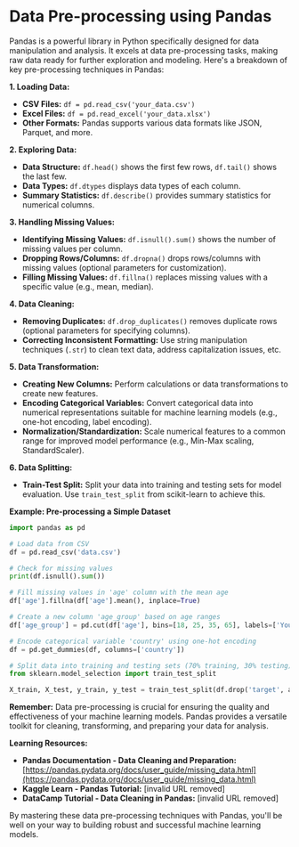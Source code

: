 # Data Pre-processing using Pandas

Pandas is a powerful library in Python specifically designed for data manipulation and analysis. It excels at data pre-processing tasks, making raw data ready for further exploration and modeling. Here's a breakdown of key pre-processing techniques in Pandas:

**1. Loading Data:**

* **CSV Files:** `df = pd.read_csv('your_data.csv')`
* **Excel Files:** `df = pd.read_excel('your_data.xlsx')`
* **Other Formats:** Pandas supports various data formats like JSON, Parquet, and more.

**2. Exploring Data:**

* **Data Structure:** `df.head()` shows the first few rows, `df.tail()` shows the last few.
* **Data Types:** `df.dtypes` displays data types of each column.
* **Summary Statistics:** `df.describe()` provides summary statistics for numerical columns.

**3. Handling Missing Values:**

* **Identifying Missing Values:** `df.isnull().sum()` shows the number of missing values per column.
* **Dropping Rows/Columns:** `df.dropna()` drops rows/columns with missing values (optional parameters for customization).
* **Filling Missing Values:** `df.fillna()` replaces missing values with a specific value (e.g., mean, median).

**4. Data Cleaning:**

* **Removing Duplicates:** `df.drop_duplicates()` removes duplicate rows (optional parameters for specifying columns).
* **Correcting Inconsistent Formatting:** Use string manipulation techniques (`.str`) to clean text data, address capitalization issues, etc.

**5. Data Transformation:**

* **Creating New Columns:** Perform calculations or data transformations to create new features.
* **Encoding Categorical Variables:** Convert categorical data into numerical representations suitable for machine learning models (e.g., one-hot encoding, label encoding).
* **Normalization/Standardization:** Scale numerical features to a common range for improved model performance (e.g., Min-Max scaling, StandardScaler).

**6. Data Splitting:**

* **Train-Test Split:** Split your data into training and testing sets for model evaluation. Use `train_test_split` from scikit-learn to achieve this.

**Example: Pre-processing a Simple Dataset**

```python
import pandas as pd

# Load data from CSV
df = pd.read_csv('data.csv')

# Check for missing values
print(df.isnull().sum())

# Fill missing values in 'age' column with the mean age
df['age'].fillna(df['age'].mean(), inplace=True)

# Create a new column 'age_group' based on age ranges
df['age_group'] = pd.cut(df['age'], bins=[18, 25, 35, 65], labels=['Young Adult', 'Adult', 'Middle-aged'])

# Encode categorical variable 'country' using one-hot encoding
df = pd.get_dummies(df, columns=['country'])

# Split data into training and testing sets (70% training, 30% testing)
from sklearn.model_selection import train_test_split

X_train, X_test, y_train, y_test = train_test_split(df.drop('target', axis=1), df['target'], test_size=0.3, random_state=42)
```

**Remember:** Data pre-processing is crucial for ensuring the quality and effectiveness of your machine learning models. Pandas provides a versatile toolkit for cleaning, transforming, and preparing your data for analysis.

**Learning Resources:**

* **Pandas Documentation - Data Cleaning and Preparation:** [https://pandas.pydata.org/docs/user_guide/missing_data.html](https://pandas.pydata.org/docs/user_guide/missing_data.html)
* **Kaggle Learn - Pandas Tutorial:** [invalid URL removed]
* **DataCamp Tutorial - Data Cleaning in Pandas:** [invalid URL removed]

By mastering these data pre-processing techniques with Pandas, you'll be well on your way to building robust and successful machine learning models.